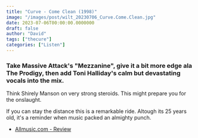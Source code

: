 ```yaml
---
title: "Curve - Come Clean (1998)"
image: "/images/post/wilt_20230706_Curve.Come.Clean.jpg"
date: 2023-07-06T00:00:00.0000000
draft: false
author: "David"
tags: ["thecure"]
categories: ["Listen"]
---
```

### Take Massive Attack's "Mezzanine", give it a bit more edge ala The Prodigy, then add Toni Halliday's calm but devastating vocals into the mix.

 Think Shirely Manson on very strong steroids. This might prepare you for the onslaught.

 If you can stay the distance this is a remarkable ride. Altough its 25 years old, it's a reminder when music packed an almighty punch.

-  [Allmusic.com - Review](https://www.allmusic.com/album/come-clean-mw0000031307)